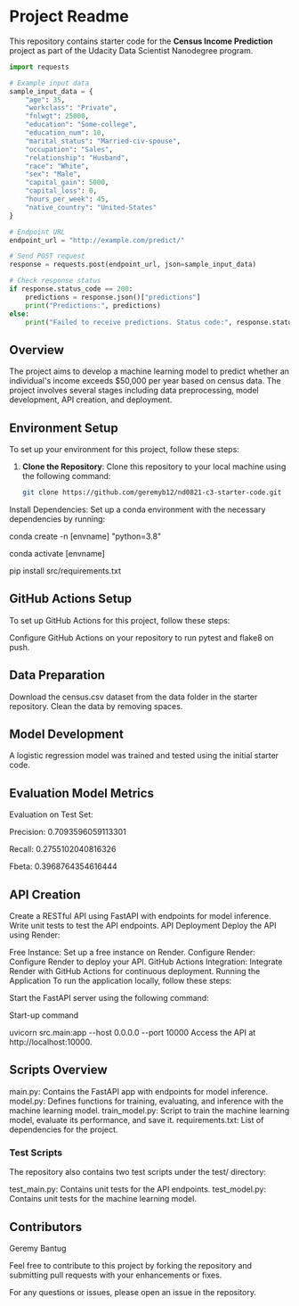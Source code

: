# Project Readme

This repository contains starter code for the **Census Income Prediction** project as part of the Udacity Data Scientist Nanodegree program.

```python
import requests

# Example input data
sample_input_data = {
    "age": 35,
    "workclass": "Private",
    "fnlwgt": 25000,
    "education": "Some-college",
    "education_num": 10,
    "marital_status": "Married-civ-spouse",
    "occupation": "Sales",
    "relationship": "Husband",
    "race": "White",
    "sex": "Male",
    "capital_gain": 5000,
    "capital_loss": 0,
    "hours_per_week": 45,
    "native_country": "United-States"
}

# Endpoint URL
endpoint_url = "http://example.com/predict/"

# Send POST request
response = requests.post(endpoint_url, json=sample_input_data)

# Check response status
if response.status_code == 200:
    predictions = response.json()["predictions"]
    print("Predictions:", predictions)
else:
    print("Failed to receive predictions. Status code:", response.status_code)
```

## Overview

The project aims to develop a machine learning model to predict whether an individual's income exceeds $50,000 per year based on census data. The project involves several stages including data preprocessing, model development, API creation, and deployment.

## Environment Setup

To set up your environment for this project, follow these steps:

1. **Clone the Repository**: Clone this repository to your local machine using the following command:

   ```bash
   git clone https://github.com/geremyb12/nd0821-c3-starter-code.git
Install Dependencies: Set up a conda environment with the necessary dependencies by running:

conda create -n [envname] "python=3.8"

conda activate [envname]

pip install src/requirements.txt

## GitHub Actions Setup
To set up GitHub Actions for this project, follow these steps:

Configure GitHub Actions on your repository to run pytest and flake8 on push.
## Data Preparation
Download the census.csv dataset from the data folder in the starter repository.
Clean the data by removing spaces.
## Model Development
A logistic regression model was trained and tested using the initial starter code.
## Evaluation Model Metrics
Evaluation on Test Set:

Precision: 0.7093596059113301

Recall: 0.2755102040816326
 
Fbeta: 0.3968764354616444
## API Creation
Create a RESTful API using FastAPI with endpoints for model inference.
Write unit tests to test the API endpoints.
API Deployment
Deploy the API using Render:

Free Instance: Set up a free instance on Render.
Configure Render: Configure Render to deploy your API.
GitHub Actions Integration: Integrate Render with GitHub Actions for continuous deployment.
Running the Application
To run the application locally, follow these steps:

Start the FastAPI server using the following command:

Start-up command

uvicorn src.main:app --host 0.0.0.0 --port 10000
Access the API at http://localhost:10000.

## Scripts Overview
main.py: Contains the FastAPI app with endpoints for model inference.
model.py: Defines functions for training, evaluating, and inference with the machine learning model.
train_model.py: Script to train the machine learning model, evaluate its performance, and save it.
requirements.txt: List of dependencies for the project.
### Test Scripts
The repository also contains two test scripts under the test/ directory:

test_main.py: Contains unit tests for the API endpoints.
test_model.py: Contains unit tests for the machine learning model.
## Contributors
Geremy Bantug

Feel free to contribute to this project by forking the repository and submitting pull requests with your enhancements or fixes.

For any questions or issues, please open an issue in the repository.